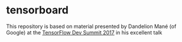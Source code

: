 # tensorboard
This repository is based on material presented by Dandelion Mané (of Google) at the [TensorFlow Dev Summit 2017](https://www.youtube.com/watch?time_continue=1418&v=eBbEDRsCmv4) in his excellent talk
